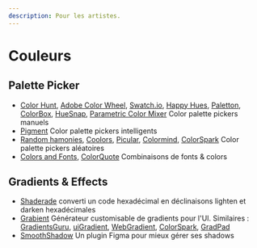 ```yaml
---
description: Pour les artistes.
---
```


# Couleurs

## Palette Picker

* [Color Hunt](http://colorhunt.co/), [Adobe Color Wheel](https://color.adobe.com/fr/create/color-wheel/), [Swatch.io](https://swach.io/), [Happy Hues](https://www.happyhues.co/), [Paletton](https://paletton.com/#uid=1000u0kllllaFw0g0qFqFg0w0aF), [ColorBox](https://colorbox.io/), [HueSnap](https://www.huesnap.com/), [Parametric Color Mixer](https://colormixer.web.app/0300e1ffff008409fff9954c342f0201a501e4222f320000ff00fa48283a0400/Nightclub) Color palette pickers manuels
* [Pigment](https://pigment.shapefactory.co/?ref=uxdatabase.io) Color palette pickers intelligents
* [Random hamonies](https://codepen.io/meodai/full/RerqjG/), [Coolors](https://coolors.co/), [Picular](https://picular.co/banana), [Colormind](http://colormind.io/), [ColorSpark](https://colorspark.app/) Color palette pickers aléatoires
* [Colors and Fonts](https://www.colorsandfonts.com/), [ColorQuote](https://www.felixjoy.co/colorquote) Combinaisons de fonts & colors

## Gradients & Effects

* [Shaderade](https://prowe214.github.io/color-shader/) converti un code hexadécimal en déclinaisons lighten et darken hexadécimales
* [Grabient](https://www.grabient.com/) Générateur customisable de gradients pour l'UI. Similaires : [GradientsGuru](http://gradientsguru.com/), [uiGradient](https://uigradients.com/#VelvetSun), [WebGradient](https://webgradients.com/?ref=producthunt), [ColorSpark](https://colorspark.app/), [GradPad](http://ourownthing.co.uk/gradpad.html)
* [SmoothShadow](https://www.figma.com/community/plugin/788830704169694737/SmoothShadow) Un plugin Figma pour mieux gérer ses shadows
